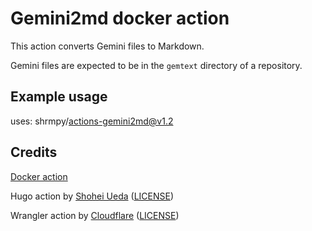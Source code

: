 # Gemini2md docker action

This action converts Gemini files to Markdown.

Gemini files are expected to be in the `gemtext` directory of a repository.

## Example usage

uses: shrmpy/actions-gemini2md@v1.2


## Credits

[Docker action](https://docs.github.com/en/actions/creating-actions/creating-a-docker-container-action)

Hugo action
 by [Shohei Ueda](https://gohugo.io/hosting-and-deployment/hosting-on-github/#build-hugo-with-github-action) ([LICENSE](https://github.com/peaceiris/actions-hugo/blob/main/LICENSE))

Wrangler action
 by [Cloudflare](https://github.com/marketplace/actions/deploy-to-cloudflare-workers-with-wrangler) ([LICENSE](https://github.com/cloudflare/wrangler-action/blob/master/LICENSE-MIT))

